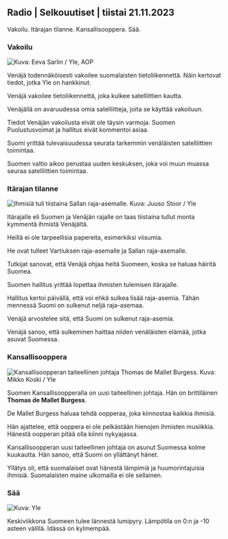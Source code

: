 Radio \| Selkouutiset \| tiistai 21.11.2023
-------------------------------------------

Vakoilu. Itärajan tilanne. Kansallisooppera. Sää.

### Vakoilu

![ Kuva: Eeva Sarlin / Yle, AOP](https://images.cdn.yle.fi/image/upload/c_crop,h_562,w_1000,x_0,y_32/ar_1.7777777777777777,c_fill,g_faces,h_675,w_1200/dpr_1.0/q_auto:eco/f_auto/fl_lossy/v1700569701/39-1204215655ca2203557b)

Venäjä todennäköisesti vakoilee suomalaisten tietoliikennettä. Näin kertovat tiedot, jotka Yle on hankkinut.

Venäjä vakoilee tietoliikennettä, joka kulkee satelliittien kautta.

Venäjällä on avaruudessa omia satelliitteja, joita se käyttää vakoiluun.

Tiedot Venäjän vakoilusta eivät ole täysin varmoja. Suomen Puolustusvoimat ja hallitus eivät kommentoi asiaa.

Suomi yrittää tulevaisuudessa seurata tarkemmin venäläisten satelliittien toimintaa.

Suomen valtio aikoo perustaa uuden keskuksen, joka voi muun muassa seuraa satelliittien toimintaa.

### Itärajan tilanne

![Ihmisiä tuli tiistaina Sallan raja-asemalle. Kuva: Juuso Stoor / Yle](https://images.cdn.yle.fi/image/upload/c_crop,h_2515,w_4470,x_0,y_0/ar_1.7777777777777777,c_fill,g_faces,h_675,w_1200/dpr_1.0/q_auto:eco/f_auto/fl_lossy/v1700575368/39-1203513655b5b4d432e9)

Itärajalle eli Suomen ja Venäjän rajalle on taas tiistaina tullut monta kymmentä ihmistä Venäjältä.

Heillä ei ole tarpeellisia papereita, esimerkiksi viisumia.

He ovat tulleet Vartiuksen raja-asemalle ja Sallan raja-asemalle.

Tutkijat sanovat, että Venäjä ohjaa heitä Suomeen, koska se haluaa häiritä Suomea.

Suomen hallitus yrittää lopettaa ihmisten tulemisen itärajalle.

Hallitus kertoi päivällä, että voi ehkä sulkea lisää raja-asemia. Tähän mennessä Suomi on sulkenut neljä raja-asemaa.

Venäjä arvostelee sitä, että Suomi on sulkenut raja-asemia.

Venäjä sanoo, että sulkeminen haittaa niiden venäläisten elämää, jotka asuvat Suomessa.

### Kansallisooppera

![Kansallisoopperan taiteellinen johtaja Thomas de Mallet Burgess. Kuva: Mikko Koski / Yle](https://images.cdn.yle.fi/image/upload/c_crop,h_3078,w_5472,x_0,y_570/ar_1.7777777777777777,c_fill,g_faces,h_675,w_1200/dpr_1.0/q_auto:eco/f_auto/fl_lossy/v1699350873/39-1196938654a091844d91)

Suomen Kansallisoopperalla on uusi taiteellinen johtaja. Hän on brittiläinen **Thomas de Mallet Burgess**.

De Mallet Burgess haluaa tehdä oopperaa, joka kiinnostaa kaikkia ihmisiä.

Hän ajattelee, että ooppera ei ole pelkästään hienojen ihmisten musiikkia. Hänestä oopperan pitää olla kiinni nykyajassa.

Kansallisoopperan uusi taiteellinen johtaja on asunut Suomessa kolme kuukautta. Hän sanoo, että Suomi on yllättänyt hänet.

Yllätys oli, että suomalaiset ovat hänestä lämpimiä ja huumorintajuisia ihmisiä. Suomalaisten maine ulkomailla ei ole sellainen.

### Sää

![ Kuva: Yle](https://images.cdn.yle.fi/image/upload/c_crop,h_1080,w_1919,x_0,y_0/ar_1.7777777777777777,c_fill,g_faces,h_675,w_1200/dpr_1.0/q_auto:eco/f_auto/fl_lossy/v1700579363/39-1204521655cc80468754)

Keskiviikkona Suomeen tulee lännestä lumipyry. Lämpötila on 0:n ja -10 asteen välillä. Idässä on kylmempää.
